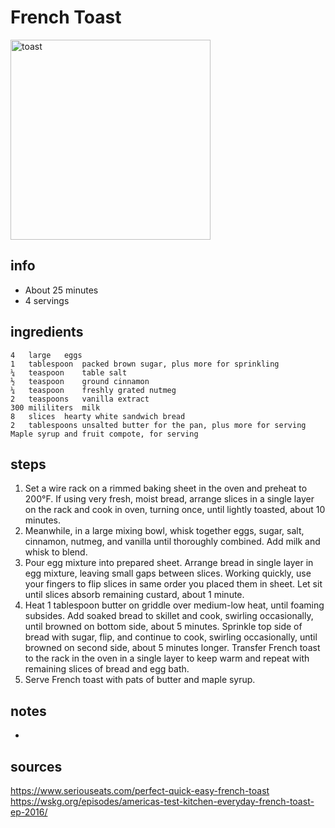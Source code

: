 # French Toast  
<img src="https://wskg.org/wp-content/uploads/2019/12/2016A-Everyday-French-Toast-3.jpg" alt="toast" width="320"/>

## info  
* About 25 minutes  
* 4 servings  

## ingredients  
```
4	large	eggs
1	tablespoon	packed brown sugar, plus more for sprinkling
¼	teaspoon	table salt
½	teaspoon	ground cinnamon
¼	teaspoon	freshly grated nutmeg
2	teaspoons	vanilla extract
300	mililiters	milk
8	slices	hearty white sandwich bread
2	tablespoons	unsalted butter for the pan, plus more for serving
Maple syrup and fruit compote, for serving
```

## steps  
1. Set a wire rack on a rimmed baking sheet in the oven and preheat to 200°F. If using very fresh, moist bread, arrange slices in a single layer on the rack and cook in oven, turning once, until lightly toasted, about 10 minutes.
2. Meanwhile, in a large mixing bowl, whisk together eggs, sugar, salt, cinnamon, nutmeg, and vanilla until thoroughly combined. Add milk and whisk to blend.
3. Pour egg mixture into prepared sheet. Arrange bread in single layer in egg mixture, leaving small gaps between slices. Working quickly, use your fingers to flip slices in same order you placed them in sheet. Let sit until slices absorb remaining custard, about 1 minute.
4. Heat 1 tablespoon butter on griddle over medium-low heat, until foaming subsides. Add soaked bread to skillet and cook, swirling occasionally, until browned on bottom side, about 5 minutes. Sprinkle top side of bread with sugar, flip, and continue to cook, swirling occasionally, until browned on second side, about 5 minutes longer. Transfer French toast to the rack in the oven in a single layer to keep warm and repeat with remaining slices of bread and egg bath.
5. Serve French toast with pats of butter and maple syrup. 

## notes  
* 

## sources   
https://www.seriouseats.com/perfect-quick-easy-french-toast  
https://wskg.org/episodes/americas-test-kitchen-everyday-french-toast-ep-2016/  
